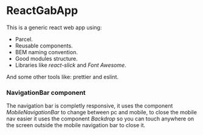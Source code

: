# ReactGabApp
This is a generic react web app using:
- Parcel.
- Reusable components.
- BEM naming convention.
- Good modules structure.
- Libraries like *react-slick* and *Font Awesome*.

And some other tools like: prettier and eslint.

### NavigationBar component
The navigation bar is completly responsive, it uses the component *MobileNavigationBar* to change between pc and mobile, to close the mobile nav easier it uses the component *Backdrop* so you can touch anywhere on the screen outside the mobile navigation bar to close it.
